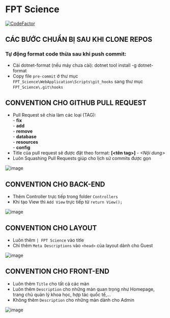# FPT Science

[![CodeFactor](https://www.codefactor.io/repository/github/fpt-sap-lab/science-management-and-international-affairs/badge)](https://www.codefactor.io/repository/github/fpt-sap-lab/science-management-and-international-affairs)

## CÁC BƯỚC CHUẨN BỊ SAU KHI CLONE REPOS

### Tự động format code thừa sau khi push commit:
- Cài dotnet-format (nếu máy chưa cài): dotnet tool install -g dotnet-format
- Copy file `pre-commit` ở thư mục `FPT_Science\WebApplication\Scripts\git_hooks` sang thư mục `FPT_Science\.git\hooks`
## CONVENTION CHO GITHUB PULL REQUEST
* Pull Request sẽ chia làm các loại (TAG):</br>
        - <B>fix</B></br>
        - <B>add</B></br>
        - <B>remove</B></br>
        - <B>database</B></br>
        - <B>resources</B></br>
        - <B>config</B></br>
* Title của pull request sẽ được đặt theo format: <B>[<tên tag>]</B> - <I><Nội dung></I>
* Luôn Squashing Pull Requests giúp cho lịch sử commits được gọn

![image](https://29comwzoq712ml5vj5gf479x-wpengine.netdna-ssl.com/wp-content/uploads/2019/10/github-merge-options.png)

## CONVENTION CHO BACK-END
* Thêm Controller trực tiếp trong folder `Controllers`
* Khi tạo View thì `Add View` trực tiếp từ `return View();`
        
![image](https://user-images.githubusercontent.com/35557579/106367296-12574f00-6374-11eb-927f-65aa0cbc1203.png)

## CONVENTION CHO LAYOUT
* Luôn thêm `| FPT Science` vào title
* Chỉ thêm `Meta Descriptions` vào `<head>` của layout dành cho Guest

![image](https://user-images.githubusercontent.com/35557579/106366744-a7f0df80-6370-11eb-896e-c61a50c8cb1b.png)

## CONVENTION CHO FRONT-END
* Luôn thêm `Title` cho tất cả các màn
* Luôn thêm `Description` cho những màn quan trọng như Homepage, trang chủ quản lý khoa học, hợp tác quốc tế,...
* Không thêm `Description` cho những màn dành cho Admin

![image](https://user-images.githubusercontent.com/35557579/106367006-27cb7980-6372-11eb-9f75-f089d79b882c.png)
